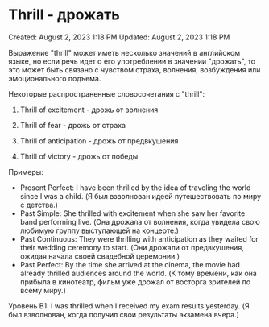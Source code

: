 # Thrill - дрожать

Created: August 2, 2023 1:18 PM
Updated: August 2, 2023 1:18 PM

Выражение "thrill" может иметь несколько значений в английском языке, но если речь идет о его употреблении в значении "дрожать", то это может быть связано с чувством страха, волнения, возбуждения или эмоционального подъема.

Некоторые распространенные словосочетания с "thrill":

1. Thrill of excitement - дрожь от волнения

2. Thrill of fear - дрожь от страха

3. Thrill of anticipation - дрожь от предвкушения

4. Thrill of victory - дрожь от победы

Примеры:

- Present Perfect: I have been thrilled by the idea of traveling the world since I was a child. (Я был взволнован идеей путешествовать по миру с детства.)
- Past Simple: She thrilled with excitement when she saw her favorite band performing live. (Она дрожала от волнения, когда увидела свою любимую группу выступающей на концерте.)
- Past Continuous: They were thrilling with anticipation as they waited for their wedding ceremony to start. (Они дрожали от предвкушения, ожидая начала своей свадебной церемонии.)
- Past Perfect: By the time she arrived at the cinema, the movie had already thrilled audiences around the world. (К тому времени, как она прибыла в кинотеатр, фильм уже дрожал от восторга зрителей по всему миру.)

Уровень B1: I was thrilled when I received my exam results yesterday. (Я был взволнован, когда получил свои результаты экзамена вчера.)